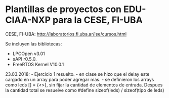 # Plantillas de proyectos con EDU-CIAA-NXP para la CESE, FI-UBA

CESE, FI-UBA: http://laboratorios.fi.uba.ar/lse/cursos.html

Se incluyen las bibliotecas:
   - LPCOpen v3.01
   - sAPI r0.5.0.
   - FreeRTOS Kernel V10.0.1
   

23.03.2018:
	- Ejercicio 1 resuelto.
	- en clase se hizo que el delay este cargado en un array para poder agregar mas.
	- se definieron los arrays como leds [] = {<<cosas>>}, sin fijar la cantidad de elementos de entrada. Despues la cantidad total se resuelve como #define sizeof(leds) / sizeof(tipo de leds)

